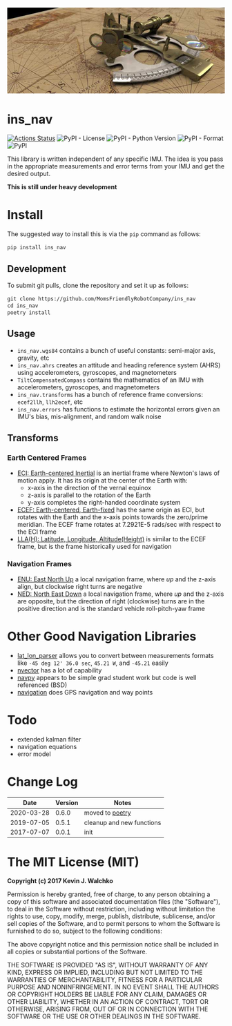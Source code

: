 [![](https://raw.githubusercontent.com/MomsFriendlyRobotCompany/ins_nav/master/docs/pics/header.jpg)](https://github.com/MomsFriendlyRobotCompany/ins_nav)

# ins_nav

[![Actions Status](https://github.com/MomsFriendlyRobotCompany/ins_nav/workflows/pytest/badge.svg)](https://github.com/MomsFriendlyRobotCompany/ins_nav/actions)
![PyPI - License](https://img.shields.io/pypi/l/ins_nav.svg)
![PyPI - Python Version](https://img.shields.io/pypi/pyversions/ins_nav.svg)
![PyPI - Format](https://img.shields.io/pypi/format/ins_nav.svg)
![PyPI](https://img.shields.io/pypi/v/ins_nav.svg)


This library is written independent of any specific IMU. The idea is you pass in the appropriate
measurements and error terms from your IMU and get the desired output.

**This is still under heavy development**

# Install

The suggested way to install this is via the `pip` command as follows:

```
pip install ins_nav
```

## Development

To submit git pulls, clone the repository and set it up as follows:

```
git clone https://github.com/MomsFriendlyRobotCompany/ins_nav
cd ins_nav
poetry install
```

## Usage

- `ins_nav.wgs84` contains a bunch of useful constants: semi-major axis, gravity, etc
- `ins_nav.ahrs` creates an attitude and heading reference system (AHRS) using accelerometers, gyroscopes, and magnetometers
- `TiltCompensatedCompass` contains the mathematics of an IMU with accelerometers, gyroscopes, and magnetometers
- `ins_nav.transforms` has a bunch of reference frame conversions: `ecef2llh`, `llh2ecef`, etc
- `ins_nav.errors` has functions to estimate the horizontal errors given an IMU's bias, mis-alignment, and random walk noise

## Transforms

### Earth Centered Frames

* [ECI: Earth-centered Inertial](https://en.wikipedia.org/wiki/Earth-centered_inertial) is an
inertial frame where Newton's laws of motion apply. It has its origin at the center of the
Earth with:
    - x-axis in the direction of the vernal equinox
    - z-axis is parallel to the rotation of the Earth
    - y-axis completes the right-handed coordinate system
* [ECEF: Earth-centered, Earth-fixed](https://en.wikipedia.org/wiki/ECEF) has the same origin
as ECI, but rotates with the Earth and the x-axis points towards the zero/prime
meridian. The ECEF frame rotates at 7.2921E-5 rads/sec with respect to the ECI
frame
* [LLA(H): Latitude, Longitude, Altitude(Height)](tbd) is similar to the ECEF frame, but
is the frame historically used for navigation

### Navigation Frames

* [ENU: East North Up](https://en.wikipedia.org/wiki/Axes_conventions#Ground_reference_frames:_ENU_and_NED)
a local navigation frame, where *up* and the z-axis align, but clockwise right turns
are negative
* [NED: North East Down](https://en.wikipedia.org/wiki/North_east_down) a local navigation
frame, where *up* and the z-axis are opposite, but the direction of right (clockwise)
turns are in the positive direction and is the standard vehicle roll-pitch-yaw frame



# Other Good Navigation Libraries

- [lat_lon_parser](https://pypi.org/project/lat-lon-parser/) allows you to convert between
measurements formats like `-45 deg 12' 36.0 sec`, `45.21 W`, and `-45.21` easily
- [nvector](https://www.navlab.net/nvector) has a lot of capability
- [navpy](https://github.com/NavPy/NavPy) appears to be simple grad student work but code is well referenced (BSD)
- [navigation](https://github.com/ngfgrant/navigation) does GPS navigation and way
points

# Todo

- extended kalman filter
- navigation equations
- error model

# Change Log

| Date       | Version | Notes                   |
|------------|---------|-------------------------|
| 2020-03-28 | 0.6.0   | moved to [poetry](https://python-poetry.org/) |
| 2019-07-05 | 0.5.1   | cleanup and new functions|
| 2017-07-07 | 0.0.1   | init                     |


# The MIT License (MIT)

**Copyright (c) 2017 Kevin J. Walchko**

Permission is hereby granted, free of charge, to any person obtaining a copy of
this software and associated documentation files (the "Software"), to deal in
the Software without restriction, including without limitation the rights to
use, copy, modify, merge, publish, distribute, sublicense, and/or sell copies
of the Software, and to permit persons to whom the Software is furnished to do
so, subject to the following conditions:

The above copyright notice and this permission notice shall be included in all
copies or substantial portions of the Software.

THE SOFTWARE IS PROVIDED "AS IS", WITHOUT WARRANTY OF ANY KIND, EXPRESS OR
IMPLIED, INCLUDING BUT NOT LIMITED TO THE WARRANTIES OF MERCHANTABILITY, FITNESS
FOR A PARTICULAR PURPOSE AND NONINFRINGEMENT. IN NO EVENT SHALL THE AUTHORS OR
COPYRIGHT HOLDERS BE LIABLE FOR ANY CLAIM, DAMAGES OR OTHER LIABILITY, WHETHER
IN AN ACTION OF CONTRACT, TORT OR OTHERWISE, ARISING FROM, OUT OF OR IN
CONNECTION WITH THE SOFTWARE OR THE USE OR OTHER DEALINGS IN THE SOFTWARE.
